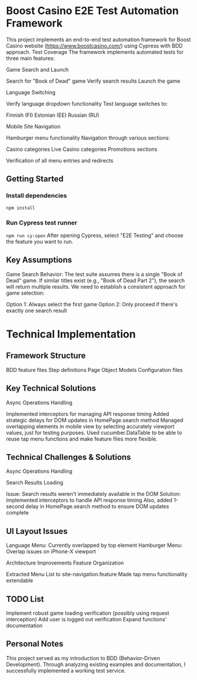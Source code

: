 # Boost Casino E2E Test Automation Framework

This project implements an end-to-end test automation framework for Boost Casino website (https://www.boostcasino.com/) using Cypress with BDD approach.
Test Coverage
The framework implements automated tests for three main features:

Game Search and Launch

Search for "Book of Dead" game
Verify search results
Launch the game


Language Switching

Verify language dropdown functionality
Test language switches to:

Finnish (FI)
Estonian (EE)
Russian (RU)




Mobile Site Navigation

Hamburger menu functionality
Navigation through various sections:

Casino categories
Live Casino categories
Promotions sections


Verification of all menu entries and redirects

## Getting Started

### Install dependencies
`npm install`

### Run Cypress test runner
`npm run cy:open`
After opening Cypress, select "E2E Testing" and choose the feature you want to run.


## Key Assumptions

Game Search Behavior: The test suite assumes there is a single "Book of Dead" game. If similar titles exist (e.g., "Book of Dead Part 2"), the search will return multiple results. We need to establish a consistent approach for game selection:

Option 1: Always select the first game
Option 2: Only proceed if there's exactly one search result



# Technical Implementation
## Framework Structure

BDD feature files
Step definitions
Page Object Models
Configuration files

## Key Technical Solutions

Async Operations Handling

Implemented interceptors for managing API response timing
Added strategic delays for DOM updates in HomePage.search method
Managed overlapping elements in mobile view by selecting accurately viewport values, just for testing purposes.
Used cucumber.DataTable to be able to reuse tap menu functions and make feature files more flexible.



## Technical Challenges & Solutions
Async Operations Handling

Search Results Loading

Issue: Search results weren't immediately available in the DOM
Solution: Implemented interceptors to handle API response timing
Also, added 1-second delay in HomePage.search method to ensure DOM updates complete



## UI Layout Issues

Language Menu: Currently overlapped by top element
Hamburger Menu: Overlap issues on iPhone-X viewport

Architecture Improvements
Feature Organization

Extracted Menu List to site-navigation.feature
Made tap menu functionality extendable

## TODO List

 Implement robust game loading verification (possibly using request interception)
 Add user is logged out verification
 Expand functions' documentation
 
## Personal Notes
This project served as my introduction to BDD (Behavior-Driven Development). Through analyzing existing examples and documentation, I successfully implemented a working test service.